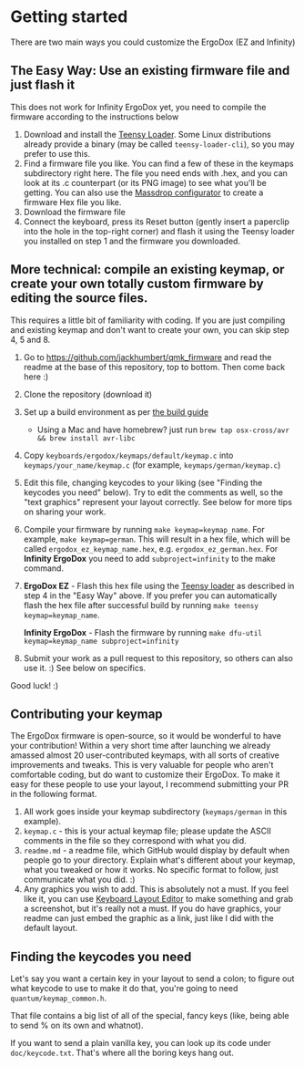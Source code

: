 # Getting started

There are two main ways you could customize the ErgoDox (EZ and Infinity)

## The Easy Way: Use an existing firmware file and just flash it

This does not work for Infinity ErgoDox yet, you need to compile the firmware according to the instructions below

1. Download and install the [Teensy Loader](https://www.pjrc.com/teensy/loader.html). Some Linux distributions already provide a binary (may be called `teensy-loader-cli`), so you may prefer to use this.
2. Find a firmware file you like. You can find a few of these in the keymaps subdirectory right here. The file you need ends with .hex, and you can look at its .c counterpart (or its PNG image) to see what you'll be getting. You can also use the [Massdrop configurator](https://keyboard-configurator.massdrop.com/ext/ergodox) to create a firmware Hex file you like.
3. Download the firmware file
4. Connect the keyboard, press its Reset button (gently insert a paperclip into the hole in the top-right corner) and flash it using the Teensy loader you installed on step 1 and the firmware you downloaded.

## More technical: compile an existing keymap, or create your own totally custom firmware by editing the source files.

This requires a little bit of familiarity with coding. 
If you are just compiling and existing keymap and don't want to create your own, you can skip step 4, 5 and 8.

1. Go to https://github.com/jackhumbert/qmk_firmware and read the readme at the base of this repository, top to bottom. Then come back here :)
2. Clone the repository (download it)
3. Set up a build environment as per [the build guide](/doc/BUILD_GUIDE.md) 
    - Using a Mac and have homebrew? just run `brew tap osx-cross/avr && brew install avr-libc`
4. Copy `keyboards/ergodox/keymaps/default/keymap.c` into `keymaps/your_name/keymap.c` (for example, `keymaps/german/keymap.c`)
5. Edit this file, changing keycodes to your liking (see "Finding the keycodes you need" below). Try to edit the comments as well, so the "text graphics" represent your layout correctly. See below for more tips on sharing your work.
6. Compile your firmware by running `make keymap=keymap_name`. For example, `make keymap=german`. This will result in a hex file, which will be called `ergodox_ez_keymap_name.hex`, e.g. `ergodox_ez_german.hex`. For **Infinity ErgoDox** you need to add `subproject=infinity` to the make command.
7. **ErgoDox EZ** - Flash this hex file using the [Teensy loader](https://www.pjrc.com/teensy/loader.html) as described in step 4 in the "Easy Way" above. If you prefer you can automatically flash the hex file after successful build by running `make teensy keymap=keymap_name`.

   **Infinity ErgoDox** - Flash the firmware by running `make dfu-util keymap=keymap_name subproject=infinity`
8. Submit your work as a pull request to this repository, so others can also use it. :) See below on specifics.

Good luck! :)

## Contributing your keymap

The ErgoDox firmware is open-source, so it would be wonderful to have your contribution! Within a very short time after launching we already amassed almost 20 user-contributed keymaps, with all sorts of creative improvements and tweaks. This is very valuable for people who aren't comfortable coding, but do want to customize their ErgoDox. To make it easy for these people to use your layout, I recommend submitting your PR in the following format. 

1. All work goes inside your keymap subdirectory (`keymaps/german` in this example).
2. `keymap.c` - this is your actual keymap file; please update the ASCII comments in the file so they correspond with what you did.
3. `readme.md` - a readme file, which GitHub would display by default when people go to your directory. Explain what's different about your keymap, what you tweaked or how it works. No specific format to follow, just communicate what you did. :)
4. Any graphics you wish to add. This is absolutely not a must. If you feel like it, you can use [Keyboard Layout Editor](http://keyboard-layout-editor.com) to make something and grab a screenshot, but it's really not a must. If you do have graphics, your readme can just embed the graphic as a link, just like I did with the default layout. 


## Finding the keycodes you need

Let's say you want a certain key in your layout to send a colon; to figure out what keycode to use to make it do that, you're going to need `quantum/keymap_common.h`.

That file contains a big list of all of the special, fancy keys (like, being able to send % on its own and whatnot).

If you want to send a plain vanilla key, you can look up its code under `doc/keycode.txt`. That's where all the boring keys hang out.

